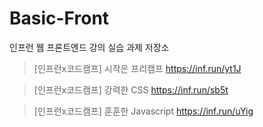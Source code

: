 # Basic-Front
인프런 웹 프론트엔드 강의 실습 과제 저장소
> [인프런x코드캠프] 시작은 프리캠프 https://inf.run/yt1J

> [인프런x코드캠프] 강력한 CSS https://inf.run/sb5t

> [인프런x코드캠프] 훈훈한 Javascript https://inf.run/uYig